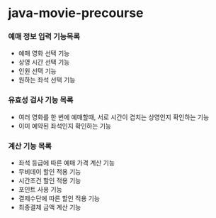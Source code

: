 # java-movie-precourse

### 예매 정보 입력 기능목록
- 예매 영화 선택 기능
- 상영 시간 선택 기능
- 인원 선택 기능
- 원하는 좌석 선택 기능

### 유효성 검사 기능 목록
- 여러 영화를 한 번에 예매할때, 서로 시간이 겹치는 상영인지 확인하는 기능
- 이미 예약된 좌석인지 확인하는 기능

### 계산 기능 목록
- 좌석 등급에 따른 예매 가격 계산 기능
- 무비데이 할인 적용 기능
- 시간조건 할인 적용 기능
- 포인트 사용 기능
- 결제수단에 따른 할인 적용 기능
- 최종결제 금액 계산 기능

